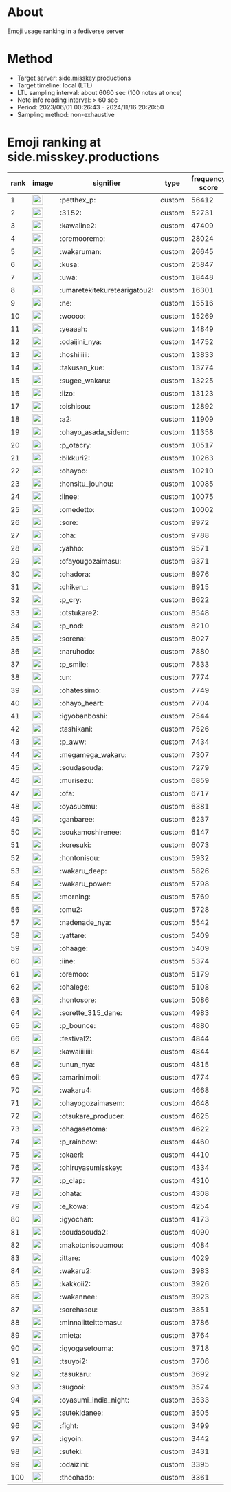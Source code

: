 # About
Emoji usage ranking in a fediverse server

# Method
- Target server: side.misskey.productions
- Target timeline: local (LTL)
- LTL sampling interval: about 6060 sec (100 notes at once)
- Note info reading interval: > 60 sec
- Period: 2023/06/01 00:26:43 - 2024/11/16 20:20:50 
- Sampling method: non-exhaustive

# Emoji ranking at side.misskey.productions

|rank|image|signifier|type|frequency score|
|----|----|----|----|----|
|1|<img height="24" src="https://side.misskey.productions/emoji/petthex_p.webp">|:petthex_p:|custom|56412|
|2|<img height="24" src="https://side.misskey.productions/emoji/3152.webp">|:3152:|custom|52731|
|3|<img height="24" src="https://side.misskey.productions/emoji/kawaiine2.webp">|:kawaiine2:|custom|47409|
|4|<img height="24" src="https://side.misskey.productions/emoji/oremooremo.webp">|:oremooremo:|custom|28024|
|5|<img height="24" src="https://side.misskey.productions/emoji/wakaruman.webp">|:wakaruman:|custom|26645|
|6|<img height="24" src="https://side.misskey.productions/emoji/kusa.webp">|:kusa:|custom|25847|
|7|<img height="24" src="https://side.misskey.productions/emoji/uwa.webp">|:uwa:|custom|18448|
|8|<img height="24" src="https://side.misskey.productions/emoji/umaretekitekuretearigatou2.webp">|:umaretekitekuretearigatou2:|custom|16301|
|9|<img height="24" src="https://side.misskey.productions/emoji/ne.webp">|:ne:|custom|15516|
|10|<img height="24" src="https://side.misskey.productions/emoji/woooo.webp">|:woooo:|custom|15269|
|11|<img height="24" src="https://side.misskey.productions/emoji/yeaaah.webp">|:yeaaah:|custom|14849|
|12|<img height="24" src="https://side.misskey.productions/emoji/odaijini_nya.webp">|:odaijini_nya:|custom|14752|
|13|<img height="24" src="https://side.misskey.productions/emoji/hoshiiiiii.webp">|:hoshiiiiii:|custom|13833|
|14|<img height="24" src="https://side.misskey.productions/emoji/takusan_kue.webp">|:takusan_kue:|custom|13774|
|15|<img height="24" src="https://side.misskey.productions/emoji/sugee_wakaru.webp">|:sugee_wakaru:|custom|13225|
|16|<img height="24" src="https://side.misskey.productions/emoji/iizo.webp">|:iizo:|custom|13123|
|17|<img height="24" src="https://side.misskey.productions/emoji/oishisou.webp">|:oishisou:|custom|12892|
|18|<img height="24" src="https://side.misskey.productions/emoji/a2.webp">|:a2:|custom|11909|
|19|<img height="24" src="https://side.misskey.productions/emoji/ohayo_asada_sidem.webp">|:ohayo_asada_sidem:|custom|11358|
|20|<img height="24" src="https://side.misskey.productions/emoji/p_otacry.webp">|:p_otacry:|custom|10517|
|21|<img height="24" src="https://side.misskey.productions/emoji/bikkuri2.webp">|:bikkuri2:|custom|10263|
|22|<img height="24" src="https://side.misskey.productions/emoji/ohayoo.webp">|:ohayoo:|custom|10210|
|23|<img height="24" src="https://side.misskey.productions/emoji/honsitu_jouhou.webp">|:honsitu_jouhou:|custom|10085|
|24|<img height="24" src="https://side.misskey.productions/emoji/iinee.webp">|:iinee:|custom|10075|
|25|<img height="24" src="https://side.misskey.productions/emoji/omedetto.webp">|:omedetto:|custom|10002|
|26|<img height="24" src="https://side.misskey.productions/emoji/sore.webp">|:sore:|custom|9972|
|27|<img height="24" src="https://side.misskey.productions/emoji/oha.webp">|:oha:|custom|9788|
|28|<img height="24" src="https://side.misskey.productions/emoji/yahho.webp">|:yahho:|custom|9571|
|29|<img height="24" src="https://side.misskey.productions/emoji/ofayougozaimasu.webp">|:ofayougozaimasu:|custom|9371|
|30|<img height="24" src="https://side.misskey.productions/emoji/ohadora.webp">|:ohadora:|custom|8976|
|31|<img height="24" src="https://side.misskey.productions/emoji/chiken_.webp">|:chiken_:|custom|8915|
|32|<img height="24" src="https://side.misskey.productions/emoji/p_cry.webp">|:p_cry:|custom|8622|
|33|<img height="24" src="https://side.misskey.productions/emoji/otstukare2.webp">|:otstukare2:|custom|8548|
|34|<img height="24" src="https://side.misskey.productions/emoji/p_nod.webp">|:p_nod:|custom|8210|
|35|<img height="24" src="https://side.misskey.productions/emoji/sorena.webp">|:sorena:|custom|8027|
|36|<img height="24" src="https://side.misskey.productions/emoji/naruhodo.webp">|:naruhodo:|custom|7880|
|37|<img height="24" src="https://side.misskey.productions/emoji/p_smile.webp">|:p_smile:|custom|7833|
|38|<img height="24" src="https://side.misskey.productions/emoji/un.webp">|:un:|custom|7774|
|39|<img height="24" src="https://side.misskey.productions/emoji/ohatessimo.webp">|:ohatessimo:|custom|7749|
|40|<img height="24" src="https://side.misskey.productions/emoji/ohayo_heart.webp">|:ohayo_heart:|custom|7704|
|41|<img height="24" src="https://side.misskey.productions/emoji/igyobanboshi.webp">|:igyobanboshi:|custom|7544|
|42|<img height="24" src="https://side.misskey.productions/emoji/tashikani.webp">|:tashikani:|custom|7526|
|43|<img height="24" src="https://side.misskey.productions/emoji/p_aww.webp">|:p_aww:|custom|7434|
|44|<img height="24" src="https://side.misskey.productions/emoji/megamega_wakaru.webp">|:megamega_wakaru:|custom|7307|
|45|<img height="24" src="https://side.misskey.productions/emoji/soudasouda.webp">|:soudasouda:|custom|7279|
|46|<img height="24" src="https://side.misskey.productions/emoji/murisezu.webp">|:murisezu:|custom|6859|
|47|<img height="24" src="https://side.misskey.productions/emoji/ofa.webp">|:ofa:|custom|6717|
|48|<img height="24" src="https://side.misskey.productions/emoji/oyasuemu.webp">|:oyasuemu:|custom|6381|
|49|<img height="24" src="https://side.misskey.productions/emoji/ganbaree.webp">|:ganbaree:|custom|6237|
|50|<img height="24" src="https://side.misskey.productions/emoji/soukamoshirenee.webp">|:soukamoshirenee:|custom|6147|
|51|<img height="24" src="https://side.misskey.productions/emoji/koresuki.webp">|:koresuki:|custom|6073|
|52|<img height="24" src="https://side.misskey.productions/emoji/hontonisou.webp">|:hontonisou:|custom|5932|
|53|<img height="24" src="https://side.misskey.productions/emoji/wakaru_deep.webp">|:wakaru_deep:|custom|5826|
|54|<img height="24" src="https://side.misskey.productions/emoji/wakaru_power.webp">|:wakaru_power:|custom|5798|
|55|<img height="24" src="https://side.misskey.productions/emoji/morning.webp">|:morning:|custom|5769|
|56|<img height="24" src="https://side.misskey.productions/emoji/omu2.webp">|:omu2:|custom|5728|
|57|<img height="24" src="https://side.misskey.productions/emoji/nadenade_nya.webp">|:nadenade_nya:|custom|5542|
|58|<img height="24" src="https://side.misskey.productions/emoji/yattare.webp">|:yattare:|custom|5409|
|59|<img height="24" src="https://side.misskey.productions/emoji/ohaage.webp">|:ohaage:|custom|5409|
|60|<img height="24" src="https://side.misskey.productions/emoji/iine.webp">|:iine:|custom|5374|
|61|<img height="24" src="https://side.misskey.productions/emoji/oremoo.webp">|:oremoo:|custom|5179|
|62|<img height="24" src="https://side.misskey.productions/emoji/ohalege.webp">|:ohalege:|custom|5108|
|63|<img height="24" src="https://side.misskey.productions/emoji/hontosore.webp">|:hontosore:|custom|5086|
|64|<img height="24" src="https://side.misskey.productions/emoji/sorette_315_dane.webp">|:sorette_315_dane:|custom|4983|
|65|<img height="24" src="https://side.misskey.productions/emoji/p_bounce.webp">|:p_bounce:|custom|4880|
|66|<img height="24" src="https://side.misskey.productions/emoji/festival2.webp">|:festival2:|custom|4844|
|67|<img height="24" src="https://side.misskey.productions/emoji/kawaiiiiiiii.webp">|:kawaiiiiiiii:|custom|4844|
|68|<img height="24" src="https://side.misskey.productions/emoji/unun_nya.webp">|:unun_nya:|custom|4815|
|69|<img height="24" src="https://side.misskey.productions/emoji/amarinimoii.webp">|:amarinimoii:|custom|4774|
|70|<img height="24" src="https://side.misskey.productions/emoji/wakaru4.webp">|:wakaru4:|custom|4668|
|71|<img height="24" src="https://side.misskey.productions/emoji/ohayogozaimasem.webp">|:ohayogozaimasem:|custom|4648|
|72|<img height="24" src="https://side.misskey.productions/emoji/otsukare_producer.webp">|:otsukare_producer:|custom|4625|
|73|<img height="24" src="https://side.misskey.productions/emoji/ohagasetoma.webp">|:ohagasetoma:|custom|4622|
|74|<img height="24" src="https://side.misskey.productions/emoji/p_rainbow.webp">|:p_rainbow:|custom|4460|
|75|<img height="24" src="https://side.misskey.productions/emoji/okaeri.webp">|:okaeri:|custom|4410|
|76|<img height="24" src="https://side.misskey.productions/emoji/ohiruyasumisskey.webp">|:ohiruyasumisskey:|custom|4334|
|77|<img height="24" src="https://side.misskey.productions/emoji/p_clap.webp">|:p_clap:|custom|4310|
|78|<img height="24" src="https://side.misskey.productions/emoji/ohata.webp">|:ohata:|custom|4308|
|79|<img height="24" src="https://side.misskey.productions/emoji/e_kowa.webp">|:e_kowa:|custom|4254|
|80|<img height="24" src="https://side.misskey.productions/emoji/igyochan.webp">|:igyochan:|custom|4173|
|81|<img height="24" src="https://side.misskey.productions/emoji/soudasouda2.webp">|:soudasouda2:|custom|4090|
|82|<img height="24" src="https://side.misskey.productions/emoji/makotonisouomou.webp">|:makotonisouomou:|custom|4084|
|83|<img height="24" src="https://side.misskey.productions/emoji/ittare.webp">|:ittare:|custom|4029|
|84|<img height="24" src="https://side.misskey.productions/emoji/wakaru2.webp">|:wakaru2:|custom|3983|
|85|<img height="24" src="https://side.misskey.productions/emoji/kakkoii2.webp">|:kakkoii2:|custom|3926|
|86|<img height="24" src="https://side.misskey.productions/emoji/wakannee.webp">|:wakannee:|custom|3923|
|87|<img height="24" src="https://side.misskey.productions/emoji/sorehasou.webp">|:sorehasou:|custom|3851|
|88|<img height="24" src="https://side.misskey.productions/emoji/minnaiitteittemasu.webp">|:minnaiitteittemasu:|custom|3786|
|89|<img height="24" src="https://side.misskey.productions/emoji/mieta.webp">|:mieta:|custom|3764|
|90|<img height="24" src="https://side.misskey.productions/emoji/igyogasetouma.webp">|:igyogasetouma:|custom|3718|
|91|<img height="24" src="https://side.misskey.productions/emoji/tsuyoi2.webp">|:tsuyoi2:|custom|3706|
|92|<img height="24" src="https://side.misskey.productions/emoji/tasukaru.webp">|:tasukaru:|custom|3692|
|93|<img height="24" src="https://side.misskey.productions/emoji/sugooi.webp">|:sugooi:|custom|3574|
|94|<img height="24" src="https://side.misskey.productions/emoji/oyasumi_india_night.webp">|:oyasumi_india_night:|custom|3533|
|95|<img height="24" src="https://side.misskey.productions/emoji/sutekidanee.webp">|:sutekidanee:|custom|3505|
|96|<img height="24" src="https://side.misskey.productions/emoji/fight.webp">|:fight:|custom|3499|
|97|<img height="24" src="https://side.misskey.productions/emoji/igyoin.webp">|:igyoin:|custom|3442|
|98|<img height="24" src="https://side.misskey.productions/emoji/suteki.webp">|:suteki:|custom|3431|
|99|<img height="24" src="https://side.misskey.productions/emoji/odaizini.webp">|:odaizini:|custom|3395|
|100|<img height="24" src="https://side.misskey.productions/emoji/theohado.webp">|:theohado:|custom|3361|
